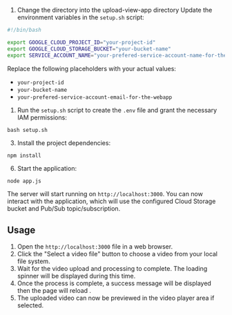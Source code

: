 
1. Change the directory into the upload-view-app directory Update the environment variables in the `setup.sh` script:

```bash
#!/bin/bash

export GOOGLE_CLOUD_PROJECT_ID="your-project-id"
export GOOGLE_CLOUD_STORAGE_BUCKET="your-bucket-name"
export SERVICE_ACCOUNT_NAME="your-prefered-service-account-name-for-the-webapp-sa"

```

Replace the following placeholders with your actual values:

- `your-project-id`
- `your-bucket-name`
- `your-prefered-service-account-email-for-the-webapp`


1. Run the `setup.sh` script to create the `.env` file and grant the necessary IAM permissions:

```
bash setup.sh
```

3. Install the project dependencies:

```
npm install
```

6. Start the application:

```
node app.js
```

The server will start running on `http://localhost:3000`. You can now interact with the application, which will use the configured Cloud Storage bucket and Pub/Sub topic/subscription.

## Usage

1. Open the  `http://localhost:3000` file in a web browser.
2. Click the "Select a video file" button to choose a video from your local file system.
3. Wait for the video upload and processing to complete. The loading spinner will be displayed during this time.
4. Once the process is complete, a success message will be displayed then the page will reload .
5. The uploaded video can now be previewed in the video player area if selected.
